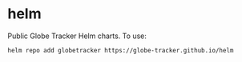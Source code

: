 # helm
Public Globe Tracker Helm charts.
To use:
```shell
helm repo add globetracker https://globe-tracker.github.io/helm
```